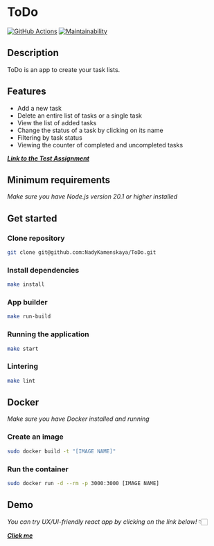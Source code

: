 # ToDo

[![GitHub Actions](https://github.com/NadyKamenskaya/ToDo/actions/workflows/github-actions.yml/badge.svg)](https://github.com/NadyKamenskaya/ToDo/actions/workflows/github-actions.yml)
[![Maintainability](https://api.codeclimate.com/v1/badges/8564f828fa549b0b570c/maintainability)](https://codeclimate.com/github/NadyKamenskaya/ToDo/maintainability)

## Description

ToDo is an app to create your task lists.

## Features

* Add a new task 
* Delete an entire list of tasks or a single task
* View the list of added tasks
* Change the status of a task by clicking on its name
* Filtering by task status
* Viewing the counter of completed and uncompleted tasks

[_**Link to the Test Assignment**_](https://drive.google.com/file/d/17i3HWkCW8OdvmczEcE2p3q-ljU-2sAWz/view)

## Minimum requirements

_Make sure you have Node.js version 20.1 or higher installed_

## Get started

### Clone repository

```bash
git clone git@github.com:NadyKamenskaya/ToDo.git
```

### Install dependencies

```bash
make install
```

### App builder

```bash
make run-build
```

### Running the application

```bash
make start
```

### Lintering

```bash
make lint
```

## Docker

_Make sure you have Docker installed and running_

### Create an image

```bash
sudo docker build -t "[IMAGE NAME]"
```

### Run the container

```bash
sudo docker run -d --rm -p 3000:3000 [IMAGE NAME]
```

## Demo

<!-- https://github.com/NadyKamenskaya/Login-Form/assets/106657729/cb91c710-3f34-4105-8c43-04156991c059 -->

_You can try UX/UI-friendly react app by clicking on the link below!_ 👇🏻

[_**Click me**_](https://nady-to-do.vercel.app/)
